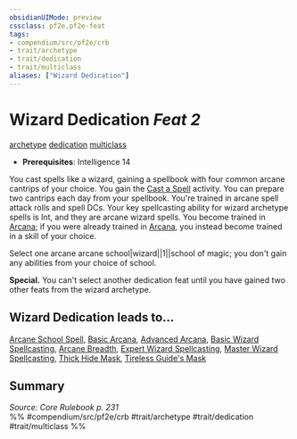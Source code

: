 ```yaml
---
obsidianUIMode: preview
cssclass: pf2e,pf2e-feat
tags:
- compendium/src/pf2e/crb
- trait/archetype
- trait/dedication
- trait/multiclass
aliases: ["Wizard Dedication"]
---
```

# Wizard Dedication  *Feat 2*  
[archetype](../../Rules/traits/archetype.md)  [dedication](../../Rules/traits/dedication.md)  [multiclass](../../Rules/traits/multiclass.md)  

- **Prerequisites**: Intelligence 14

You cast spells like a wizard, gaining a spellbook with four common arcane cantrips of your choice. You gain the [Cast a Spell](../../Rules/actions/cast-a-spell.md) activity. You can prepare two cantrips each day from your spellbook. You're trained in arcane spell attack rolls and spell DCs. Your key spellcasting ability for wizard archetype spells is Int, and they are arcane wizard spells. You become trained in [Arcana](../skills.md#Arcana); if you were already trained in [Arcana](../skills.md#Arcana), you instead become trained in a skill of your choice.

Select one arcane arcane school|wizard||1||school of magic; you don't gain any abilities from your choice of school.

**Special.** You can't select another dedication feat until you have gained two other feats from the wizard archetype.

## Wizard Dedication leads to...

[Arcane School Spell](arcane-school-spell.md), [Basic Arcana](basic-arcana.md), [Advanced Arcana](advanced-arcana.md), [Basic Wizard Spellcasting](basic-wizard-spellcasting.md), [Arcane Breadth](arcane-breadth.md), [Expert Wizard Spellcasting](expert-wizard-spellcasting.md), [Master Wizard Spellcasting](master-wizard-spellcasting.md), [Thick Hide Mask](thick-hide-mask-sot6.md), [Tireless Guide's Mask](tireless-guides-mask-sot6.md)

## Summary

*Source: Core Rulebook p. 231*  
%% #compendium/src/pf2e/crb #trait/archetype #trait/dedication #trait/multiclass %%